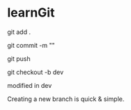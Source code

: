 # learnGit

git add .

git commit -m ""

git push

git checkout -b dev

modified in dev

Creating a new branch is quick & simple.
